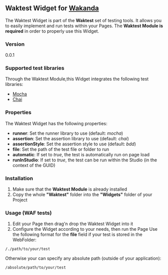 ## Waktest Widget for [Wakanda](http://wakanda.org)The Waktest Widget is part of the **Waktest** set of testing tools.It allows you to easily implement and run tests within your Pages.The **Waktest Module is required** in order to properly use this Widget.### Version0.0.1### Supported test librariesThrough the Waktest Module,this Widget integrates the following test libraries:* [Mocha](http://mochajs.org)* [Chai](http://chaijs.com)### PropertiesThe Waktest Widget has the following properties:* __runner__: Set the runner library to use (default: *mocha*)* __assertion__: Set the assertion library to use (default: *chai*)* __assertionStyle__: Set the assertion style to use (default: *bdd*)* __file__: Set the path of the test file or folder to run* __automatic__: If set to *true*, the test is automatically run on page load* __runInStudio__: If set to *true*, the test can be run within the Studio (in the context of the GUID)### Installation1. Make sure that the **Waktest Module** is already installed2. Copy the whole **"Waktest"** folder into the **"Widgets"** folder of your Project### Usage (WAF tests)1. Edit your Page then drag'n drop the Waktest Widget into it2. Configure the Widget according to your needs, then run the PageUse the following format for the __file__ field if your test is stored in the WebFolder:```/./path/to/your/test```Otherwise your can specify any absolute path (outside of your application):```/absolute/path/to/your/test```